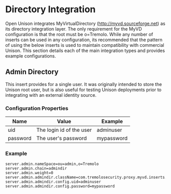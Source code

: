 # Directory Integration

Open Unison integrates MyVirtualDirectory (http://myvd.sourceforge.net) as its directory integration layer.  The only requirement for the MyVD configuration is that the root must be o=Tremolo.  While any number of inserts can be used in any configuration, its recommended that the pattern of using the below inserts is used to maintain compatibility with commercial Unison.  This section details each of the main integration types and provides example configurations.

## Admin Directory

This insert provides for a single user.  It was originally intended to store the Unison root user, but is also useful for testing Unison deployments prior to integrating with an external identity source.

### Configuration Properties

| Name | Value | Example |
| --- | --- |--- |
| uid | The login id of the user | adminuser |
| password | The user's password | mypassword |

### Example

`````
server.admin.nameSpace=ou=admin,o=Tremolo
server.admin.chain=admindir
server.admin.weight=0
server.admin.admindir.className=com.tremolosecurity.proxy.myvd.inserts.admin.AdminInsert
server.admin.admindir.config.uid=adminuser
server.admin.admindir.config.password=mypassword
`````
